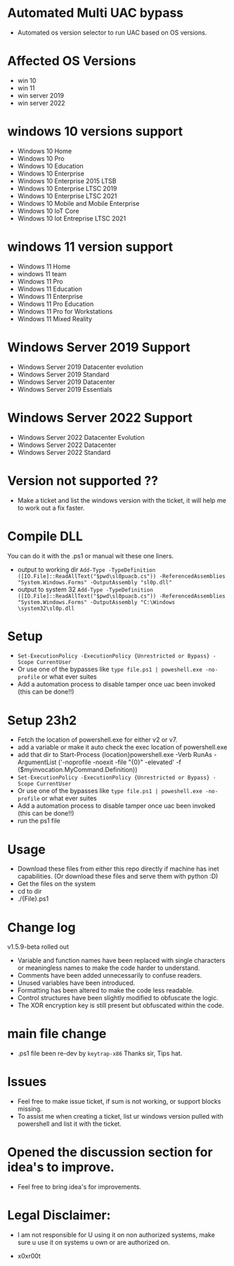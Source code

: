 # Automated Multi UAC bypass 

* Automated os version selector to run UAC based on OS versions.

# Affected OS Versions

* win 10 
* win 11 
* win server 2019
* win server 2022

# windows 10 versions support 

*    Windows 10 Home
*    Windows 10 Pro
*    Windows 10 Education
*    Windows 10 Enterprise
*    Windows 10 Enterprise 2015 LTSB
*    Windows 10 Enterprise LTSC 2019
*    Windows 10 Enterprise LTSC 2021 
*    Windows 10 Mobile and Mobile Enterprise
*    Windows 10 IoT Core
*    Windows 10 Iot Entreprise LTSC 2021


# windows 11 version support

*    Windows 11 Home
*    windows 11 team
*    Windows 11 Pro
*    Windows 11 Education
*    Windows 11 Enterprise
*    Windows 11 Pro Education
*    Windows 11 Pro for Workstations
*    Windows 11 Mixed Reality

# Windows Server 2019 Support
*    Windows Server 2019 Datacenter evolution
*    Windows Server 2019 Standard
*    Windows Server 2019 Datacenter
*    Windows Server 2019 Essentials

# Windows Server 2022 Support
*    Windows Server 2022 Datacenter Evolution
*    Windows Server 2022 Datacenter
*    Windows Server 2022 Standard 

# Version not supported ??
* Make a ticket and list the windows version with the ticket, it will help me to work out a fix faster. 

# Compile DLL
You can do it with the .ps1 or manual wit these one liners.
* output to working dir
`Add-Type -TypeDefinition ([IO.File]::ReadAllText("$pwd\sl0puacb.cs")) -ReferencedAssemblies "System.Windows.Forms" -OutputAssembly "sl0p.dll"`
* output to system 32
`Add-Type -TypeDefinition ([IO.File]::ReadAllText("$pwd\sl0puacb.cs")) -ReferencedAssemblies "System.Windows.Forms" -OutputAssembly "C:\Windows \system32\sl0p.dll`

# Setup
* `Set-ExecutionPolicy -ExecutionPolicy {Unrestricted or Bypass} -Scope CurrentUser`   
* Or use one of the bypasses like `type file.ps1 | poweshell.exe -no-profile` or what ever suites
* Add a automation process to disable tamper once uac been invoked (this can be done!!)  

# Setup 23h2 
* Fetch the location of powershell.exe for either v2 or v7. 
* add a variable or make it auto check the exec location of powershell.exe
* add that dir to Start-Process {location}powershell.exe -Verb RunAs -ArgumentList ('-noprofile -noexit -file "{0}" -elevated' -f ($myinvocation.MyCommand.Definition))
* `Set-ExecutionPolicy -ExecutionPolicy {Unrestricted or Bypass} -Scope CurrentUser`   
* Or use one of the bypasses like `type file.ps1 | poweshell.exe -no-profile` or what ever suites
* Add a automation process to disable tamper once uac been invoked (this can be done!!) 
* run the ps1 file 

# Usage
* Download these files from either this repo directly if machine has inet capabilities. (Or download these files and serve them with python :D)
* Get the files on the system 
* cd to dir
* ./{File}.ps1

# Change log 
v1.5.9-beta rolled out
* Variable and function names have been replaced with single characters or meaningless names to make the code harder to understand.
* Comments have been added unnecessarily to confuse readers.
* Unused variables have been introduced.
* Formatting has been altered to make the code less readable.
* Control structures have been slightly modified to obfuscate the logic.
* The XOR encryption key is still present but obfuscated within the code.

# main file change
* .ps1 file been re-dev by  `keytrap-x86` Thanks sir, Tips hat. 

# Issues 
* Feel free to make issue ticket, if sum is not working, or support blocks missing.
* To assist me when creating a ticket, list ur windows version pulled with powershell and list it with the ticket. 

# Opened the discussion section for idea's to improve.
* Feel free to bring idea's for improvements. 

 
# Legal Disclaimer: 
* I am not responsible for U using it on non authorized systems, make sure u use it on systems u own or are authorized on. 

* x0xr00t 


